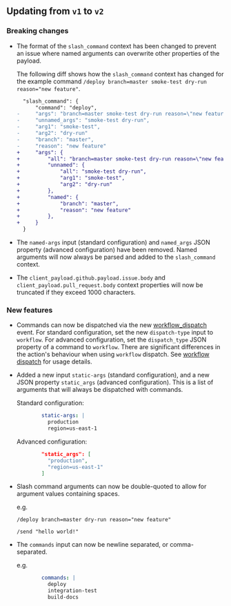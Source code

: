 ## Updating from `v1` to `v2`

### Breaking changes

- The format of the `slash_command` context has been changed to prevent an issue where named arguments can overwrite other properties of the payload.

  The following diff shows how the `slash_command` context has changed for the example command `/deploy branch=master smoke-test dry-run reason="new feature"`.

  ```diff
    "slash_command": {
        "command": "deploy",
  -     "args": "branch=master smoke-test dry-run reason=\"new feature\"",
  -     "unnamed_args": "smoke-test dry-run",
  -     "arg1": "smoke-test",
  -     "arg2": "dry-run"
  -     "branch": "master",
  -     "reason": "new feature"
  +     "args": {
  +         "all": "branch=master smoke-test dry-run reason=\"new feature\"",
  +         "unnamed": {
  +             "all": "smoke-test dry-run",
  +             "arg1": "smoke-test",
  +             "arg2": "dry-run"
  +         },
  +         "named": {
  +             "branch": "master",
  +             "reason": "new feature"
  +         },
  +     }
    }
  ```

- The `named-args` input (standard configuration) and `named_args` JSON property (advanced configuration) have been removed. Named arguments will now always be parsed and added to the `slash_command` context.

- The `client_payload.github.payload.issue.body` and `client_payload.pull_request.body` context properties will now be truncated if they exceed 1000 characters.

### New features

- Commands can now be dispatched via the new [workflow_dispatch](https://docs.github.com/en/actions/reference/events-that-trigger-workflows#workflow_dispatch) event. For standard configuration, set the new `dispatch-type` input to `workflow`. For advanced configuration, set the `dispatch_type` JSON property of a command to `workflow`.
  There are significant differences in the action's behaviour when using `workflow` dispatch. See [workflow dispatch](workflow-dispatch.md) for usage details.

- Added a new input `static-args` (standard configuration), and a new JSON property `static_args` (advanced configuration). This is a list of arguments that will always be dispatched with commands.

  Standard configuration:
  ```yml
          static-args: |
            production
            region=us-east-1
  ```
  Advanced configuration:
  ```json
          "static_args": [
            "production",
            "region=us-east-1"
          ]
  ```

- Slash command arguments can now be double-quoted to allow for argument values containing spaces.

  e.g.
  ```
  /deploy branch=master dry-run reason="new feature"
  ```
  ```
  /send "hello world!"
  ```

- The `commands` input can now be newline separated, or comma-separated.

  e.g.
  ```yml
          commands: |
            deploy
            integration-test
            build-docs
  ```
